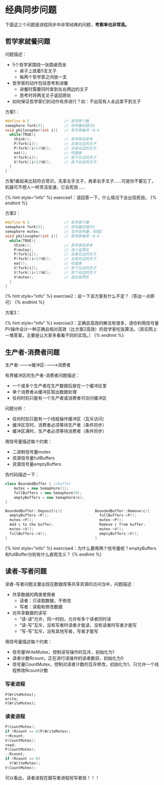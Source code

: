 # 经典同步问题

下面这三个问题是进程同步中非常经典的问题，**考察率也非常高。**

## 哲学家就餐问题 <a href="#231-e5-93-b2-e5-ad-a6-e5-ae-b6-e5-b0-b1-e9-a4-90-e9-97-ae-e9-a2-98" id="231-e5-93-b2-e5-ad-a6-e5-ae-b6-e5-b0-b1-e9-a4-90-e9-97-ae-e9-a2-98"></a>

问题描述：

* 5个哲学家围绕一张圆桌而坐
  * 桌子上放着5支叉子
  * 每两个哲学家之间放一支
* 哲学家的动作包括思考和进餐
  * 进餐时需要同时拿到左右两边的叉子
  * 思考时将两支叉子返回原处
* 如何保证哲学家们的动作有序进行？如：不出现有人永远拿不到叉子

方案1：

```c
#define N 5                // 哲学家个数
semaphore fork[5];         // 信号量初值为1
void philosopher(int i){   // 哲学家编号：0-4
  while(TRUE){
    think();               // 哲学家在思考
    P(fork[i]);            // 去拿左边的叉子
    P(fork[(i+1)%N]);      // 去拿右边的叉子
    eat();                 // 吃面条
    V(fork[i]);            // 放下左边的叉子
    V(fork[(i+1)%N]);      // 放下右边的叉子
  }
}
```

方案1看起来比较符合常识，先拿左手叉子，再拿右手叉子......可是你不要忘了，机器可不想人一样灵活变通，它会死锁......

{% hint style="info" %}
exercise1：请回答一下，什么情况下会出现死锁。
{% endhint %}

方案2：

```c
#define N 5                // 哲学家个数
semaphore fork[5];         // 信号量初值为1
semaphore mutex;           // 互斥信号量，初值1
void philosopher(int i){   // 哲学家编号：0-4
  while(TRUE){
    think();               // 哲学家在思考
    P(mutex);              // 进入临界区
    P(fork[i]);            // 去拿左边的叉子
    P(fork[(i+1)%N]);      // 去拿右边的叉子
    eat();                 // 吃面条
    V(fork[i]);            // 放下左边的叉子
    V(fork[(i+1)%N]);      // 放下右边的叉子
    V(mutex);              // 退出临界区
  }
}
```

{% hint style="info" %}
exercise2：说一下该方案有什么不足？（答出一点即可）
{% endhint %}

方案3：

{% hint style="info" %}
exercise3：正确且高效的解法有很多，请你利用信号量PV操作设计一种正确且相对高效（比方案2高效）的哲学家吃饭算法。（其实网上一堆答案，主要是让大家多看看不同的实现。）
{% endhint %}

## 生产者-消费者问题

生产者---->缓冲区---->消费者

有界缓冲区的生产者-消费者问题描述：

* 一个或多个生产者在生产数据后放在一个缓冲区里
* 单个消费者从缓冲区取出数据处理
* 任何时刻只能有一个生产者或消费者可访问缓冲区

问题分析：

* 任何时刻只能有一个线程操作缓冲区（互斥访问）
* 缓冲区空时，消费者必须等待生产者（条件同步）
* 缓冲区满时，生产者必须等待消费者（条件同步）

用信号量描述每个约束：

* 二进制信号量mutex
* 资源信号量fullBuffers
* 资源信号量emptyBuffers

伪代码描述一下：

```cpp
class BoundedBuffer { //buffer
	mutex = new Semaphore(1);
	fullBuffers = new Semaphore(0);
	emptyBuffers = new Semaphore(n);
}
```

```c
BoundedBuffer::Deposit(c){               BoundedBuffer::Remove(c){
  emptyBuffers->P();                       fullBuffers->P();
  mutex->P();                              mutex->P();
  Add c to the buffer;                     Remove c from buffer;
  mutex->V();                              mutex->V();
  fullBuffers->V();                        emptyBuffers->V();
}                                        }
```

{% hint style="info" %}
exercise4：为什么要用两个信号量呢？emptyBuffers和fullBuffer分别有什么直观含义？
{% endhint %}

## 读者-写者问题 <a href="#233-e8-af-bb-e8-80-85-e5-86-99-e8-80-85-e9-97-ae-e9-a2-98" id="233-e8-af-bb-e8-80-85-e5-86-99-e8-80-85-e9-97-ae-e9-a2-98"></a>



读者-写者问题主要出现在数据库等共享资源的访问当中，问题描述：

* 共享数据的两类使用者
  * 读者：只读取数据，不修改
  * 写者：读取和修改数据
* 对共享数据的读写
  * “读-读”允许，同一时刻，允许有多个读者同时读
  * “读-写”互斥，没有写者时读者才能读，没有读者时写者才能写
  * “写-写”互斥，没有其他写者，写者才能写

用信号量描述每个约束：

* 信号量WriteMutex，控制读写操作的互斥，初始化为1
* 读者计数Rcount，正在进行读操作的读者数目，初始化为0
* 信号量CountMutex，控制对读者计数的互斥修改，初始化为1，只允许一个线程修改Rcount计数

### 写者进程

```
P(WriteMutex);
write;
V(WriteMutex);
```

### 读者进程

```c
P(CountMutex);
if (Rcount == 0)P(WriteMutex);
++Rcount;
V(CountMutex);
read;
P(CountMutex);
--Rcount;
if (Rcount == 0)
  V(WriteMutex);
V(CountMutex);
```

可以看出，读者进程在跟写者进程抢写者锁！！！
